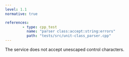 ```yaml
---
level: 1.1
normative: true

references:
        - type: cpp_test
          name: "parser class:accept:string:errors"
          path: "tests/src/unit-class_parser.cpp"
---
```


The service does not accept unescaped control characters.
